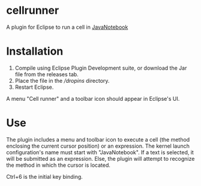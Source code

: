 # cellrunner
A plugin for Eclipse to run a cell in [JavaNotebook](https://github.com/tkorach/javanotebook)

# Installation
1. Compile using Eclipse Plugin Development suite, or download the Jar file from the releases tab. 
1. Place the file in the *<eclipse installation directory>/dropins* directory. 
1. Restart Eclipse.

A menu "Cell runner" and a toolbar icon should appear in Eclipse's UI. 

# Use
The plugin includes a menu and toolbar icon to execute a cell (the method enclosing the current cursor position) or an expression. 
The kernel launch configuration's name must start with "JavaNotebook".
If a text is selected, it will be submitted as an expression. 
Else, the plugin will attempt to recognize the method in which the cursor is located. 

Ctrl+6 is the initial key binding.

